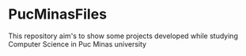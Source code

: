 # PucMinasFiles
This repository aim's to show some projects developed while studying Computer Science in Puc Minas university

